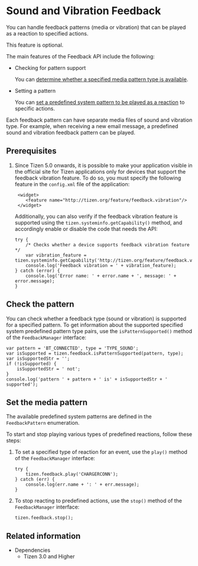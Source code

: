 # Sound and Vibration Feedback

You can handle feedback patterns (media or vibration) that can be played as a reaction to specified actions.

This feature is optional.

The main features of the Feedback API include the following:

- Checking for pattern support

  You can [determine whether a specified media pattern type is available](#checking-the-pattern).

- Setting a pattern

  You can [set a predefined system pattern to be played as a reaction](#setting-the-media-pattern) to specific actions.

Each feedback pattern can have separate media files of sound and vibration type. For example, when receiving a new email message, a predefined sound and vibration feedback pattern can be played.

## Prerequisites

1. Since Tizen 5.0 onwards, it is possible to make your application visible in the official site for Tizen applications only for devices that support the feedback vibration feature. To do so, you must specify the following feature in the `config.xml` file of the application:

   ```
    <widget>
       <feature name="http://tizen.org/feature/feedback.vibration"/>
    </widget>
   ```

    Additionally, you can also verify if the feedback vibration feature is supported using the `tizen.systeminfo.getCapability()` method, and accordingly enable or disable the code that needs the API:

    ```
    try {
        /* Checks whether a device supports feedback vibration feature */
        var vibration_feature = tizen.systeminfo.getCapability('http://tizen.org/feature/feedback.vibration');
        console.log('Feedback vibration = ' + vibration_feature);
    } catch (error) {
        console.log('Error name: ' + error.name + ', message: ' + error.message);
    }
    ```

## Check the pattern

You can check whether a feedback type (sound or vibration) is supported for a specified pattern. To get information about the supported specified system predefined pattern type pairs, use the `isPatternSupported()` method of the `FeedbackManager` interface:

```
var pattern = 'BT_CONNECTED', type = 'TYPE_SOUND';
var isSupported = tizen.feedback.isPatternSupported(pattern, type);
var isSupportedStr = '';
if (!isSupported) {
    isSupportedStr = ' not';
}
console.log('pattern ' + pattern + ' is' + isSupportedStr + ' supported');
```

## Set the media pattern

The available predefined system patterns are defined in the `FeedbackPattern` enumeration.

To start and stop playing various types of predefined reactions, follow these steps:

1. To set a specified type of reaction for an event, use the `play()` method of the `FeedbackManager` interface:

   ```
   try {
       tizen.feedback.play('CHARGERCONN');
   } catch (err) {
       console.log(err.name + ': ' + err.message);
   }
   ```

2. To stop reacting to predefined actions, use the `stop()` method of the `FeedbackManager` interface:

   ```
   tizen.feedback.stop();
   ```

## Related information
* Dependencies   
   - Tizen 3.0 and Higher
